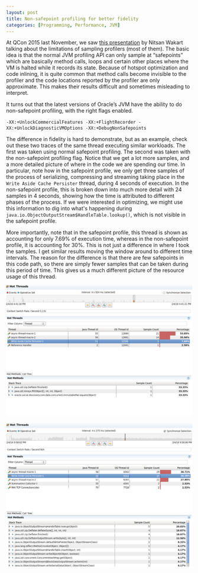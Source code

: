 ```yaml
---
layout: post
title: Non-safepoint profiling for better fidelity
categories: [Programming, Performance, JVM]
---
```


At QCon 2015 last November, we saw [this presentation](http://www.infoq.com/presentations/profilers-hotspots-bottlenecks) by Nitsan Wakart talking about the limitations of sampling profilers (most of them).  The basic idea is that the normal JVM profiling API can only sample at “safepoints” which are basically method calls, loops and certain other places where the VM is halted while it records its state.  Because of hotspot optimization and code inlining, it is quite common that method calls become invisible to the profiler and the code locations reported by the profiler are only approximate.  This makes their results difficult and sometimes misleading to interpret.

It turns out that the latest versions of Oracle’s JVM have the ability to do non-safepoint profiling, with the right flags enabled.

```
-XX:+UnlockCommercialFeatures -XX:+FlightRecorder -XX:+UnlockDiagnosticVMOptions -XX:+DebugNonSafepoints
```

The difference in fidelity is hard to demonstrate, but as an example, check out these two traces of the same thread executing similar workloads.  The first was taken using normal safepoint profiling.  The second was taken with the non-safepoint profiling flag.  Notice that we get a lot more samples, and a more detailed picture of where in the code we are spending our time.  In particular, note how in the safepoint profile, we only get three samples of the process of serializing, compressing and streaming taking place in the `Write Aside Cache Persister` thread, during 4 seconds of execution.  In the non-safepoint profile, this is broken down into much more detail with 24 samples in 4 seconds, showing how the time is attributed to different phases of the process.  If we were interested in optimizing, we might use this information to dig into what's happening during `java.io.ObjectOutputStream$HandleTable.lookup()`, which is not visible in the safepoint profile.

More importantly, note that in the safepoint profile, this thread is shown as accounting for only 7.69% of execution time, whereas in the non-safepoint profile, it is accounting for 30%.  This is not just a difference in where I took the samples.  I get similar results moving the window around to different time intervals.  The reason for the difference is that there are few safepoints in this code path, so there are simply fewer samples that can be taken during this period of time.  This gives us a much different picture of the resource usage of this thread.


![Safepoint Profile](/images/safepoint-profile.png)

![Non-Safepoint Profile](/images/non-safepoint-profile.png)
